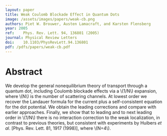 ```yaml
---
layout: paper
title: Weak Coulomb Blockade Effect in Quantum Dots
image: /assets/images/papers/weak-cb.png
authors: Piet W. Brouwer, Austen Lamacraft, and Karsten Flensberg
year: 2005
ref: 	Phys. Rev. Lett. 94, 136801 (2005)
journal: Physical Review Letters
doi: 	10.1103/PhysRevLett.94.136801
pdf: /pdfs/papers/weak-cb.pdf
---
```


# Abstract

We develop the general nonequilibrium theory of transport through a quantum dot, including Coulomb blockade effects via a \\(1/N\\) expansion, where \\(N\\) is the number of scattering channels. At lowest order we recover the Landauer formula for the current plus a self-consistent equation for the dot potential. We obtain the leading corrections and compare with earlier approaches. Finally, we show that to leading and to next leading order in \\(1/N\\) there is no interaction correction to the weak localization, in contrast to previous theories, but consistent with experiments by Huibers _et al_. [Phys. Rev. Lett. 81, 1917 (1998)], where \\(N=4\\).
